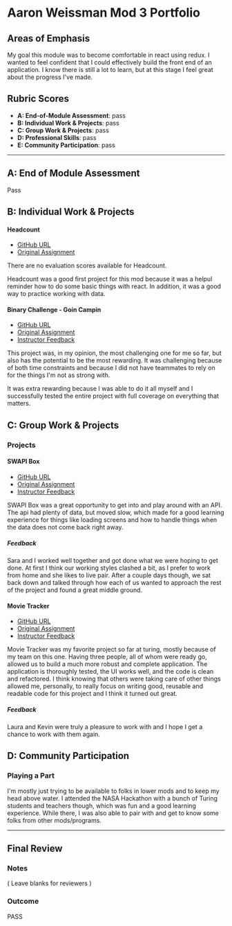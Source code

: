 # Aaron Weissman Mod 3 Portfolio

## Areas of Emphasis

My goal this module was to become comfortable in react using redux. I wanted to feel confident that I could effectively build the front end of an application. I know there is still a lot to learn, but at this stage I feel great about the progress I've made.

## Rubric Scores

* **A: End-of-Module Assessment**: pass
* **B: Individual Work & Projects**: pass
* **C: Group Work & Projects**: pass
* **D: Professional Skills**: pass
* **E: Community Participation**: pass

-----------------------

## A: End of Module Assessment

Pass


## B: Individual Work & Projects

#### Headcount

* [GitHub URL](https://github.com/aweissman11/headcount2.0)
* [Original Assignment](https://github.com/turingschool-examples/headcount2.0)

There are no evaluation scores available for Headcount. 

Headcount was a good first project for this mod because it was a helpul reminder how to do some basic things with react. In addition, it was a good way to practice working with data.


#### Binary Challenge - Goin Campin

* [GitHub URL](https://github.com/aweissman11/goin-campin)
* [Original Assignment](http://frontend.turing.io/projects/binary-challenge.html)
* [Instructor Feedback](https://github.com/turingschool/front-end-submissions-public/blob/master/1806/mod-3/binary-challenge/aaron/scores.md)

This project was, in my opinion, the most challenging one for me so far, but also has the potential to be the most rewarding. It was challenging because of both time constraints and because I did not have teammates to rely on for the things I'm not as strong with.

It was extra rewarding because I was able to do it all myself and I successfully tested the entire project with full coverage on everything that matters.

## C: Group Work & Projects

### Projects

#### SWAPI Box

* [GitHub URL](https://github.com/aweissman11/swapi-box)
* [Original Assignment](http://frontend.turing.io/projects/swapi-box.html)
* [Instructor Feedback](https://github.com/turingschool/front-end-submissions-public/blob/master/1806/mod-3/swapi/aaron/scores.md)

SWAPI Box was a great opportunity to get into and play around with an API. The api had plenty of data, but moved slow, which made for a good learning experience for things like loading screens and how to handle things when the data does not come back right away.

##### Feedback
Sara and I worked well together and got done what we were hoping to get done. At first I think our working styles clashed a bit, as I prefer to work from home and she likes to live pair. After a couple days though, we sat back down and talked through how each of us wanted to approach the rest of the project and found a great middle ground.


#### Movie Tracker

* [GitHub URL](https://github.com/aweissman11/frontend-movie-tracker)
* [Original Assignment](https://github.com/turingschool-examples/movie-tracker)
* [Instructor Feedback](https://github.com/turingschool/front-end-submissions-public/blob/master/1806/mod-3/movie-tracker/aaron-laura-kevin/scores.md)

Movie Tracker was my favorite project so far at turing, mostly because of my team on this one.
Having three people, all of whom were ready go, allowed us to build a much more robust and complete application. The application is thoroughly tested, the UI works well, and the code is clean and refactored.
I think knowing that others were taking care of other things allowed me, personally, to really focus on writing good, reusable and readable code for this project and I think it turned out great.

##### Feedback
Laura and Kevin were truly a pleasure to work with and I hope I get a chance to work with them again.


## D: Community Participation

### Playing a Part
I'm mostly just trying to be available to folks in lower mods and to keep my head above water.
I attended the NASA Hackathon with a bunch of Turing students and teachers though, which was fun and a good learning experience. While there, I was also able to pair with and get to know some folks from other mods/programs.

------------------

## Final Review

### Notes

( Leave blanks for reviewers )

### Outcome

PASS
